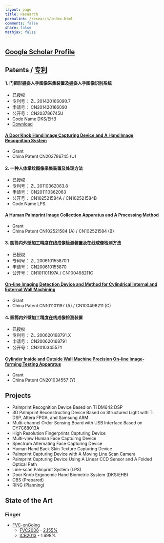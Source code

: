 ```yaml
---
layout: page
title: Research
permalink: /research/index.html
comments: false
share: false
mathjax: false
---
```


[Google Scholar Profile](http://scholar.google.com.hk/citations?user=zgRM4foAAAAJ&hl=en)
--------------

Patents / [专利](http://www.pss-system.gov.cn/sipopublicsearch/search/searchHomeIndex.shtml)
-------

#### 1. 门把形握姿人手图像采集装置及握姿人手图像识别系统

+ 已授权
+ 专利号： ZL 201420166090.7
+ 申请号­： CN201420166090
+ 公开号­­： CN203786745U
+ Code Name DKS/EHB
+ [Download](/docs/ZL201420166090.7.pdf)

#### <a href="http://www.google.com/patents/CN203786745U?cl=en" target="_blank">A Door Knob Hand Image Capturing Device and A Hand Image Recognition System</a>

+ Grant
+ China Patent CN203786745 (U)

#### 2. 一种人体掌纹图像采集装置及处理方法

+ 已授权
+ 专利号： ZL 20110362063.8
+ 申请号­： CN201110362063
+ 公开号­­： CN102521584A / CN102521584B
+ Code Name LPS

#### <a href="http://www.google.com/patents/CN102521584B?cl=en" target="_blank">A Human Palmprint Image Collection Apparatus and A Processing Method</a>

+ Grant
+ China Patent CN102521584 (A) / CN102521584 (B)

#### 3. 圆筒内外壁加工精度在线成像检测装置及在线成像检测方法

+ 已授权
+ 专利号： ZL 200610155870.1
+ 申请号­： CN200610155870
+ 公开号­­： CN101101197A / CN100498211C

#### <a href="http://www.google.com/patents/CN100498211C?cl=en" target="_blank">On-line Imaging Detection Device and Method for Cylindrical Internal and External Wall Machining</a>

+ Grant
+ China Patent CN101101197 (A) / CN100498211 (C)

#### 4. 圆筒内外壁加工精度在线成像检测装置

+ 已授权
+ 专利号： ZL 200620168791.X
+ 申请号­： CN200620168791
+ 公开号­­： CN201034557Y

#### <a href="https://www.google.com/patents/CN201034557Y?cl=en" target="_blank">Cylinder Inside and Outside Wall Machine Precision On-line Image-forming Testing Apparatus</a>

+ Grant
+ China Patent CN201034557 (Y)


Projects
-------

+ Palmprint Recognition Device Based on Ti DM642 DSP
+ 3D Palmprint Reconstructing Device Based on Structured Light with Ti DSP, Altera FPGA, and Samsung ARM
+ Multi-channel Ordor Sensing Board with USB Interface Based on CY7C68013A
+ High Resolution Fingerprints Capturing Device
+ Multi-view Human Face Captuirng Device
+ Spectrum Alternating Face Capturing Device
+ Human Hand Back Skin Texture Capturing Device
+ Palmprint Capturing Device with A Moving Line Scan Camera
+ Palmprint Capturing Device Using A Linear CCD Sensor and A Folded Optical Path
+ Line-scan Palmprint System (LPS)
+ Door Knob Ergonomic Hand Biometric System (DKS/EHB)
+ CBS (Prepared)
+ RING (Planning)

State of the Art
-----------

### Finger

+ [FVC-onGoing](https://biolab.csr.unibo.it/FVCOnGoing/UI/Form/Home.aspx)
  + [FVC2006](http://bias.csr.unibo.it/fvc2006/) - [2.155%](http://bias.csr.unibo.it/fvc2006/results/Open_resultsAvg.asp)
  + [ICB2013](https://biolab.csr.unibo.it/fvcongoing/UI/Form/ICB2013STFV.aspx) - 1.698%